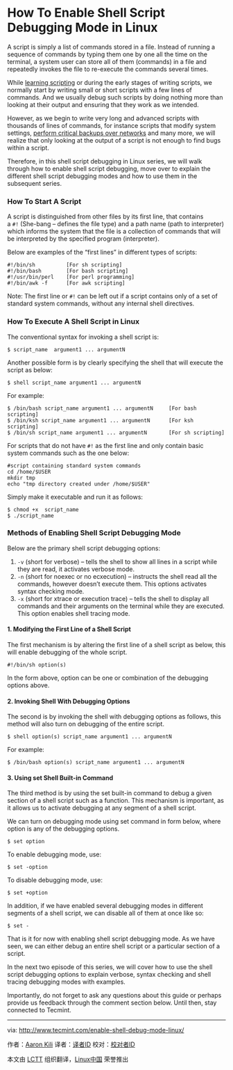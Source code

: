 How To Enable Shell Script Debugging Mode in Linux
============================================================

A script is simply a list of commands stored in a file. Instead of running a sequence of commands by typing them one by one all the time on the terminal, a system user can store all of them (commands) in a file and repeatedly invokes the file to re-execute the commands several times.

While [learning scripting][1] or during the early stages of writing scripts, we normally start by writing small or short scripts with a few lines of commands. And we usually debug such scripts by doing nothing more than looking at their output and ensuring that they work as we intended.

However, as we begin to write very long and advanced scripts with thousands of lines of commands, for instance scripts that modify system settings, [perform critical backups over networks][2] and many more, we will realize that only looking at the output of a script is not enough to find bugs within a script.

Therefore, in this shell script debugging in Linux series, we will walk through how to enable shell script debugging, move over to explain the different shell script debugging modes and how to use them in the subsequent series.

### How To Start A Script

A script is distinguished from other files by its first line, that contains a `#!` (She-bang – defines the file type) and a path name (path to interpreter) which informs the system that the file is a collection of commands that will be interpreted by the specified program (interpreter).

Below are examples of the “first lines” in different types of scripts:

```
#!/bin/sh          [For sh scripting]
#!/bin/bash        [For bash scripting] 
#!/usr/bin/perl    [For perl programming]
#!/bin/awk -f      [For awk scripting]   
```

Note: The first line or `#!` can be left out if a script contains only of a set of standard system commands, without any internal shell directives.

### How To Execute A Shell Script in Linux

The conventional syntax for invoking a shell script is:

```
$ script_name  argument1 ... argumentN
```

Another possible form is by clearly specifying the shell that will execute the script as below:

```
$ shell script_name argument1 ... argumentN  
```

For example:

```
$ /bin/bash script_name argument1 ... argumentN     [For bash scripting]
$ /bin/ksh script_name argument1 ... argumentN      [For ksh scripting]
$ /bin/sh script_name argument1 ... argumentN       [For sh scripting]
```

For scripts that do not have `#!` as the first line and only contain basic system commands such as the one below:

```
#script containing standard system commands
cd /home/$USER
mkdir tmp
echo "tmp directory created under /home/$USER"
```

Simply make it executable and run it as follows:

```
$ chmod +x  script_name
$ ./script_name 
```

### Methods of Enabling Shell Script Debugging Mode

Below are the primary shell script debugging options:

1.  `-v` (short for verbose) – tells the shell to show all lines in a script while they are read, it activates verbose mode.
2.  `-n` (short for noexec or no ecxecution) – instructs the shell read all the commands, however doesn’t execute them. This options activates syntax checking mode.
3.  `-x` (short for xtrace or execution trace) – tells the shell to display all commands and their arguments on the terminal while they are executed. This option enables shell tracing mode.

#### 1\. Modifying the First Line of a Shell Script

The first mechanism is by altering the first line of a shell script as below, this will enable debugging of the whole script.

```
#!/bin/sh option(s)
```

In the form above, option can be one or combination of the debugging options above.

#### 2\. Invoking Shell With Debugging Options

The second is by invoking the shell with debugging options as follows, this method will also turn on debugging of the entire script.

```
$ shell option(s) script_name argument1 ... argumentN
```

For example:

```
$ /bin/bash option(s) script_name argument1 ... argumentN   
```

#### 3\. Using set Shell Built-in Command

The third method is by using the set built-in command to debug a given section of a shell script such as a function. This mechanism is important, as it allows us to activate debugging at any segment of a shell script.

We can turn on debugging mode using set command in form below, where option is any of the debugging options.

```
$ set option 
```

To enable debugging mode, use:

```
$ set -option
```

To disable debugging mode, use:

```
$ set +option
```

In addition, if we have enabled several debugging modes in different segments of a shell script, we can disable all of them at once like so:

```
$ set -
```

That is it for now with enabling shell script debugging mode. As we have seen, we can either debug an entire shell script or a particular section of a script.

In the next two episode of this series, we will cover how to use the shell script debugging options to explain verbose, syntax checking and shell tracing debugging modes with examples.

Importantly, do not forget to ask any questions about this guide or perhaps provide us feedback through the comment section below. Until then, stay connected to Tecmint.

--------------------------------------------------------------------------------

via: http://www.tecmint.com/enable-shell-debug-mode-linux/

作者：[Aaron Kili][a]
译者：[译者ID](https://github.com/译者ID)
校对：[校对者ID](https://github.com/校对者ID)

本文由 [LCTT](https://github.com/LCTT/TranslateProject) 组织翻译，[Linux中国](https://linux.cn/) 荣誉推出

[a]:http://www.tecmint.com/author/aaronkili/
[1]:http://www.tecmint.com/category/bash-shell/
[2]:http://www.tecmint.com/rsync-local-remote-file-synchronization-commands/
